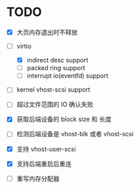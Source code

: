 
# TODO
- [x] 大页内存退出时不释放
- [ ] virtio
    - [x] indirect desc support
    - [ ] packed ring support
    - [ ] interrupt io(eventfd) support
- [ ] kernel vhost-scsi support
- [ ] 超过文件范围的 IO 确认失败
- [x] 获取后端设备的 block size 和 长度
- [ ] 检测后端设备是 vhost-blk 或者 vhost-scsi
- [x] 支持 vhost-user-scsi
- [x] 支持后端重启后重连
- [ ] 重写内存分配器


